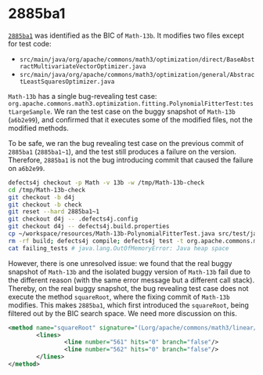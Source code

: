 # 2885ba1

[`2885ba1`](../commits/2885ba1.diff) was identified as the BIC of `Math-13b`.
It modifies two files except for test code:
- `src/main/java/org/apache/commons/math3/optimization/direct/BaseAbstractMultivariateVectorOptimizer.java`
- `src/main/java/org/apache/commons/math3/optimization/general/AbstractLeastSquaresOptimizer.java`

`Math-13b` has a single bug-revealing test case: `org.apache.commons.math3.optimization.fitting.PolynomialFitterTest:testLargeSample`.
We ran the test case on the buggy snapshot of `Math-13b` (`a6b2e99`), and confirmed that it executes some of the modified files, not the modified methods.

To be safe, we ran the bug revealing test case on the previous commit of `2885ba1` (`2885ba1~1`), and the test still produces a failure on the version. Therefore, `2885ba1` is not the bug introducing commit that caused the failure on `a6b2e99`.

```bash
defects4j checkout -p Math -v 13b -w /tmp/Math-13b-check
cd /tmp/Math-13b-check
git checkout -b d4j 
git checkout -b check
git reset --hard 2885ba1~1
git checkout d4j -- .defects4j.config
git checkout d4j -- defects4j.build.properties
cp ~/workspace/resources/Math-13b-PolynomialFitterTest.java src/test/java/org/apache/commons/math3/optimization/fitting/PolynomialFitterTest.java
rm -rf build; defects4j compile; defects4j test -t org.apache.commons.math3.optimization.fitting.PolynomialFitterTest::testLargeSample
cat failing_tests # java.lang.OutOfMemoryError: Java heap space
```

However, there is one unresolved issue: we found that the real buggy snapshot of `Math-13b` and the isolated buggy version of `Math-13b` fail due to the different reason (with the same error message but a different call stack). Thereby, on the real buggy snapshot, the bug revealing test case does not execute the method `squareRoot`, where the fixing commit of `Math-13b` modifies. This makes `2885ba1`, which first introduced the `squareRoot`, being filtered out by the BIC search space. We need more discussion on this.

```xml
<method name="squareRoot" signature="(Lorg/apache/commons/math3/linear/RealMatrix;)Lorg/apache/commons/math3/linear/RealMatrix;" line-rate="0.0" branch-rate="1.0">
        <lines>
                <line number="561" hits="0" branch="false"/>
                <line number="562" hits="0" branch="false"/>
        </lines>
</method>
```
